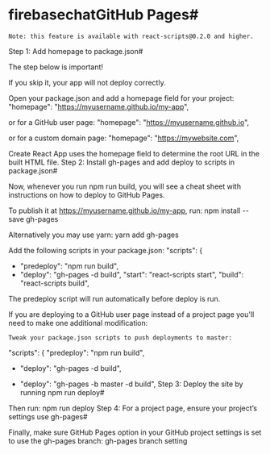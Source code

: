 # firebasechatGitHub Pages#

    Note: this feature is available with react-scripts@0.2.0 and higher.

Step 1: Add homepage to package.json#

The step below is important!

If you skip it, your app will not deploy correctly.

Open your package.json and add a homepage field for your project:
  "homepage": "https://myusername.github.io/my-app",

or for a GitHub user page:
  "homepage": "https://myusername.github.io",

or for a custom domain page:
  "homepage": "https://mywebsite.com",

Create React App uses the homepage field to determine the root URL in the built HTML file.
Step 2: Install gh-pages and add deploy to scripts in package.json#

Now, whenever you run npm run build, you will see a cheat sheet with instructions on how to deploy to GitHub Pages.

To publish it at https://myusername.github.io/my-app, run:
npm install --save gh-pages

Alternatively you may use yarn:
yarn add gh-pages

Add the following scripts in your package.json:
  "scripts": {
+   "predeploy": "npm run build",
+   "deploy": "gh-pages -d build",
    "start": "react-scripts start",
    "build": "react-scripts build",

The predeploy script will run automatically before deploy is run.

If you are deploying to a GitHub user page instead of a project page you'll need to make one additional modification:

    Tweak your package.json scripts to push deployments to master:

  "scripts": {
    "predeploy": "npm run build",
-   "deploy": "gh-pages -d build",
+   "deploy": "gh-pages -b master -d build",
Step 3: Deploy the site by running npm run deploy#

Then run:
npm run deploy
Step 4: For a project page, ensure your project’s settings use gh-pages#

Finally, make sure GitHub Pages option in your GitHub project settings is set to use the gh-pages branch:
gh-pages branch setting
